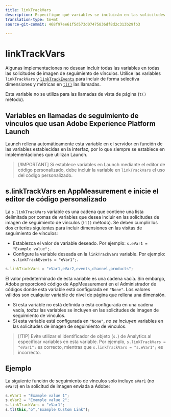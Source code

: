 ```yaml
---
title: linkTrackVars
description: Especifique qué variables se incluirán en las solicitudes de imagen de seguimiento de vínculos.
translation-type: tm+mt
source-git-commit: 468f97ee61f5d573d07475836df8d2c313b29fb3

---
```



# linkTrackVars

Algunas implementaciones no desean incluir todas las variables en todas las solicitudes de imagen de seguimiento de vínculos. Utilice las variables `linkTrackVars` y [`linkTrackEvents`](linktrackevents.md) para incluir de forma selectiva dimensiones y métricas en [`tl()`](../functions/tl-method.md) las llamadas.

Esta variable no se utiliza para las llamadas de vista de página (`t()` método).

## Variables en llamadas de seguimiento de vínculos que usan Adobe Experience Platform Launch

Launch rellena automáticamente esta variable en el servidor en función de las variables establecidas en la interfaz, por lo que siempre se establece en implementaciones que utilizan Launch.

> [!IMPORTANT] Si establece variables en Launch mediante el editor de código personalizado, debe incluir la variable en `linkTrackVars` el uso del código personalizado.

## s.linkTrackVars en AppMeasurement e inicie el editor de código personalizado

La `s.linkTrackVars` variable es una cadena que contiene una lista delimitada por comas de variables que desea incluir en las solicitudes de imagen de seguimiento de vínculos (`tl()` método). Se deben cumplir los dos criterios siguientes para incluir dimensiones en las visitas de seguimiento de vínculos:

* Establezca el valor de variable deseado. Por ejemplo: `s.eVar1 = "Example value";`.
* Configure la variable deseada en la `linkTrackVars` variable. Por ejemplo: `s.linkTrackEvents = "eVar1";`.

```js
s.linkTrackVars = "eVar1,eVar2,events,channel,products";
```

El valor predeterminado de esta variable es una cadena vacía. Sin embargo, Adobe proporcionó código de AppMeasurement en el Administrador de códigos donde esta variable está configurada en `"None"`. Los valores válidos son cualquier variable de nivel de página que rellena una dimensión.

* Si esta variable no está definida o está configurada en una cadena vacía, *todas* las variables se incluyen en las solicitudes de imagen de seguimiento de vínculos.
* Si esta variable está configurada en `"None"`, *no se incluyen* variables en las solicitudes de imagen de seguimiento de vínculos.

> [!TIP] Evite utilizar el identificador de objeto (`s.`) de Analytics al especificar variables en esta variable. Por ejemplo, `s.linkTrackVars = "eVar1";` es correcto, mientras que `s.linkTrackVars = "s.eVar1";` es incorrecto.

## Ejemplo

La siguiente función de seguimiento de vínculos solo incluye `eVar1` (no `eVar2`) en la solicitud de imagen enviada a Adobe:

```js
s.eVar1 = "Example value 1";
s.eVar2 = "Example value 2";
s.linkTrackVars = "eVar1";
s.tl(this,"o","Example Custom Link");
```
